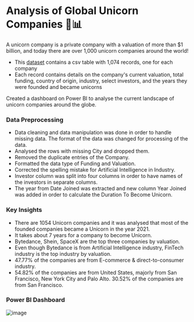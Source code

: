 # Analysis of Global Unicorn Companies 🦄📊

<!-- [Power BI Link](https://app.powerbi.com/view?r=eyJrIjoiMWU2MWFiNmMtODcyNC00YzdkLWI1YTItMzhlMzQ5ZTljMzEwIiwidCI6ImRmODY3OWNkLWE4MGUtNDVkOC05OWFjLWM4M2VkN2ZmOTVhMCJ9&pageName=ReportSectionb64cec8d47f383a23cd7) -->

A unicorn company is a private company with a valuation of more than $1 billion, and today there are over 1,000 unicorn companies around the world!

* This [dataset](https://www.mavenanalytics.io/blog/maven-unicorn-challenge) contains a csv table with 1,074 records, one for each company
* Each record contains details on the company's current valuation, total funding, country of origin, industry, select investors, and the years they were founded and became unicorns

Created a dashboard on Power BI to analyse the current landscape of unicorn companies around the globe. 

### Data Preprocessing

*	Data cleaning and data manipulation was done in order to handle missing data. The format of the data was changed for processing of the data.
*	Analysed the rows with missing City and dropped them.
*	Removed the duplicate entries of the Company.
*	Formatted the data type of Funding and Valuation.
*	Corrected the spelling mistake for Artificial Intelligence in Industry.
*	Investor column was split into four columns in order to have names of the investors in separate columns.
*	The year from Date Joined was extracted and new column Year Joined was added in order to calculate the Duration To Become Unicorn.

### Key Insights

*	There are 1054 Unicorn companies and it was analysed that most of the founded companies became a Unicorn in the year 2021. 
*	It takes about 7 years for a company to become Unicorn.
*	Bytedance, Shein, SpaceX are the top three companies by valuation.
*	Even though Bytedance is from Artificial Intelligence industry, FinTech industry is the top industry by valuation.
*	47.77% of the companies are from E-commerce & direct-to-consumer industry.
*	54.82% of the companies are from United States, majorly from San Francisco, New York City and Palo Alto. 30.52% of the companies are from San Francisco.

### Power BI Dashboard 

![image](https://user-images.githubusercontent.com/75059347/171550445-cf17a05f-34e6-4db3-8249-9d571b824765.png)
